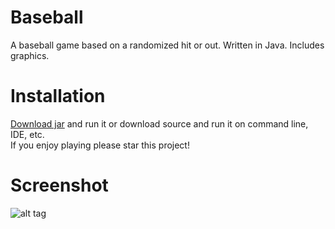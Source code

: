 # Baseball
A baseball game based on a randomized hit or out. Written in Java. Includes graphics.
# Installation
[Download jar](https://www.dropbox.com/s/uny6poqbxttqyr4/Baseball.jar?dl=1) and run it
or download source and run it on command line, IDE, etc.
<br>If you enjoy playing please star this project!

# Screenshot
![alt tag](https://www.dropbox.com/s/nuq3mfgr3t6fg9s/ScreenHunter_01%20Oct.%2015%2019.17.jpg?dl=1)

